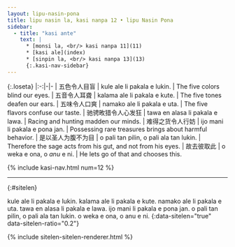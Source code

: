 ```yaml
---
layout: lipu-nasin-pona
title: lipu nasin la, kasi nanpa 12 • lipu Nasin Pona
sidebar:
  - title: "kasi ante"
    text: |
      * [monsi la, <br/> kasi nanpa 11](11)
      * [kasi ale](index)
      * [sinpin la, <br/> kasi nanpa 13](13)
      {:.kasi-nav-sidebar}
---
```


{:.loseta}
|:-:|-|-
| 五色令人目盲                   | kule ale li pakala e lukin.             | The five colors blind our eyes.
| 五音令人耳聋                   | kalama ale li pakala e kute.            | The five tones deafen our ears.
| 五味令人口爽                   | namako ale li pakala e uta.             | The five flavors confuse our taste.
| 驰骋畋猎<wbr/>令人心发狂       | tawa en alasa li pakala e lawa.         | Racing and hunting madden our minds.
| 难得之货<wbr/>令人行妨         | ijo mani li pakala e pona jan.          | Possessing rare treasures brings about harmful behavior.
| 是以<wbr/>圣人为腹<wbr/>不为目 | o pali tan pilin, o pali ala tan lukin. | Therefore the sage acts from his gut, and not from his eyes.
| 故<wbr/>去彼取此               | o weka e ona, o _anu_ e ni.             | He lets go of that and chooses this.

{% include kasi-nav.html num=12 %}

-------
{:#sitelen}

kule ale li pakala e lukin.
kalama ale li pakala e kute.
namako ale li pakala e uta.
tawa en alasa li pakala e lawa.
ijo mani li pakala e pona jan.
o pali tan pilin, o pali ala tan lukin.
o weka e ona, o anu e ni.
{:data-sitelen="true" data-sitelen-ratio="0.2"}

{% include sitelen-sitelen-renderer.html %}
